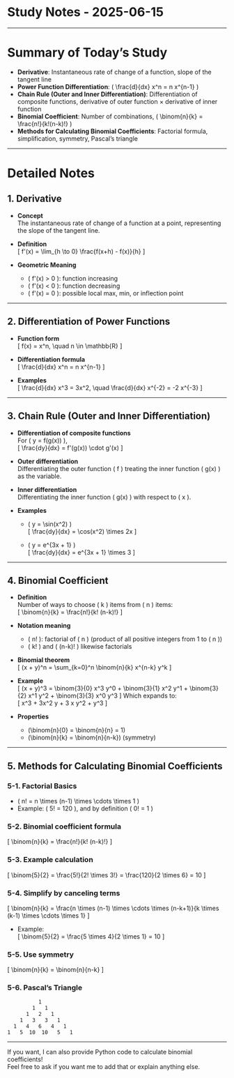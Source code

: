 # Study Notes - 2025-06-15

---

# Summary of Today’s Study

- **Derivative**: Instantaneous rate of change of a function, slope of the tangent line  
- **Power Function Differentiation**: \( \frac{d}{dx} x^n = n x^{n-1} \)  
- **Chain Rule (Outer and Inner Differentiation)**: Differentiation of composite functions, derivative of outer function × derivative of inner function  
- **Binomial Coefficient**: Number of combinations, \( \binom{n}{k} = \frac{n!}{k!(n-k)!} \)  
- **Methods for Calculating Binomial Coefficients**: Factorial formula, simplification, symmetry, Pascal’s triangle

---

# Detailed Notes

## 1. Derivative

- **Concept**  
  The instantaneous rate of change of a function at a point, representing the slope of the tangent line.

- **Definition**  
  \[
  f'(x) = \lim_{h \to 0} \frac{f(x+h) - f(x)}{h}
  \]

- **Geometric Meaning**  
  - \( f'(x) > 0 \): function increasing  
  - \( f'(x) < 0 \): function decreasing  
  - \( f'(x) = 0 \): possible local max, min, or inflection point

---

## 2. Differentiation of Power Functions

- **Function form**  
  \[
  f(x) = x^n, \quad n \in \mathbb{R}
  \]

- **Differentiation formula**  
  \[
  \frac{d}{dx} x^n = n x^{n-1}
  \]

- **Examples**  
  \[
  \frac{d}{dx} x^3 = 3x^2, \quad \frac{d}{dx} x^{-2} = -2 x^{-3}
  \]

---

## 3. Chain Rule (Outer and Inner Differentiation)

- **Differentiation of composite functions**  
  For \( y = f(g(x)) \),  
  \[
  \frac{dy}{dx} = f'(g(x)) \cdot g'(x)
  \]

- **Outer differentiation**  
  Differentiating the outer function \( f \) treating the inner function \( g(x) \) as the variable.

- **Inner differentiation**  
  Differentiating the inner function \( g(x) \) with respect to \( x \).

- **Examples**  
  - \( y = \sin(x^2) \)  
    \[
    \frac{dy}{dx} = \cos(x^2) \times 2x
    \]

  - \( y = e^{3x + 1} \)  
    \[
    \frac{dy}{dx} = e^{3x + 1} \times 3
    \]

---

## 4. Binomial Coefficient

- **Definition**  
  Number of ways to choose \( k \) items from \( n \) items:  
  \[
  \binom{n}{k} = \frac{n!}{k! (n-k)!}
  \]

- **Notation meaning**  
  - \( n! \): factorial of \( n \) (product of all positive integers from 1 to \( n \))  
  - \( k! \) and \( (n-k)! \) likewise factorials

- **Binomial theorem**  
  \[
  (x + y)^n = \sum_{k=0}^n \binom{n}{k} x^{n-k} y^k
  \]

- **Example**  
  \[
  (x + y)^3 = \binom{3}{0} x^3 y^0 + \binom{3}{1} x^2 y^1 + \binom{3}{2} x^1 y^2 + \binom{3}{3} x^0 y^3
  \]
  Which expands to:  
  \[
  x^3 + 3x^2 y + 3 x y^2 + y^3
  \]

- **Properties**  
  - \(\binom{n}{0} = \binom{n}{n} = 1\)  
  - \(\binom{n}{k} = \binom{n}{n-k}\) (symmetry)

---

## 5. Methods for Calculating Binomial Coefficients

### 5-1. Factorial Basics

- \( n! = n \times (n-1) \times \cdots \times 1 \)  
- Example: \( 5! = 120 \), and by definition \( 0! = 1 \)

### 5-2. Binomial coefficient formula

\[
\binom{n}{k} = \frac{n!}{k! (n-k)!}
\]

### 5-3. Example calculation

\[
\binom{5}{2} = \frac{5!}{2! \times 3!} = \frac{120}{2 \times 6} = 10
\]

### 5-4. Simplify by canceling terms

\[
\binom{n}{k} = \frac{n \times (n-1) \times \cdots \times (n-k+1)}{k \times (k-1) \times \cdots \times 1}
\]

- Example:  
\[
\binom{5}{2} = \frac{5 \times 4}{2 \times 1} = 10
\]

### 5-5. Use symmetry

\[
\binom{n}{k} = \binom{n}{n-k}
\]

### 5-6. Pascal’s Triangle

```
          1
        1   1
      1   2   1
    1   3   3   1
  1   4   6   4   1
1   5  10  10   5   1
```

---

If you want, I can also provide Python code to calculate binomial coefficients!  
Feel free to ask if you want me to add that or explain anything else.
